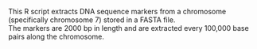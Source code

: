 This R script extracts DNA sequence markers from a chromosome (specifically chromosome 7) stored in a FASTA file. <br> The markers are 2000 bp in length and are extracted every 100,000 base pairs along the chromosome. 
